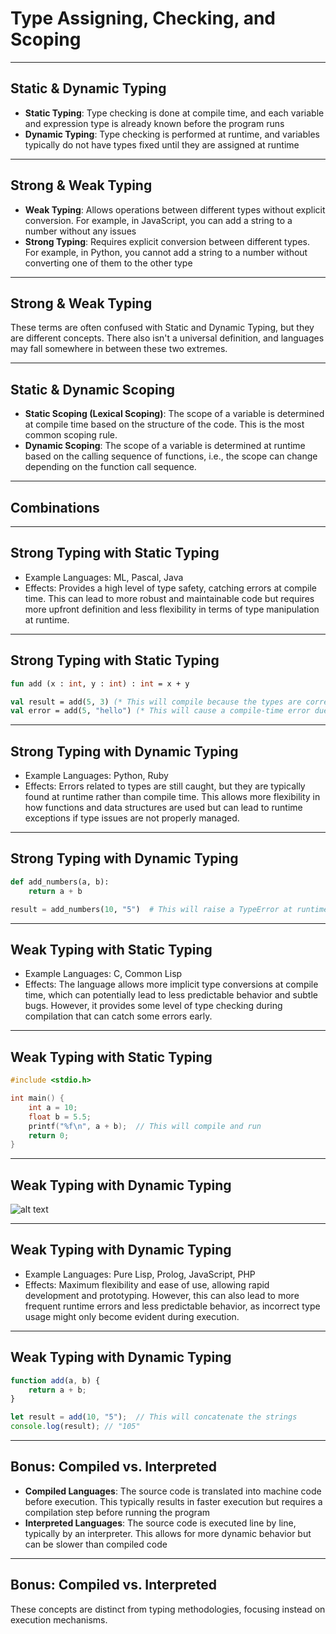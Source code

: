 # Type Assigning, Checking, and Scoping

---

## Static & Dynamic Typing
- **Static Typing**: Type checking is done at compile time, and each variable and expression type is already known before the program runs
- **Dynamic Typing**: Type checking is performed at runtime, and variables typically do not have types fixed until they are assigned at runtime


---

## Strong & Weak Typing

- **Weak Typing**: Allows operations between different types without explicit conversion. For example, in JavaScript, you can add a string to a number without any issues
- **Strong Typing**: Requires explicit conversion between different types. For example, in Python, you cannot add a string to a number without converting one of them to the other type

---

## Strong & Weak Typing

These terms are often confused with Static and Dynamic Typing, but they are different concepts.
There also isn't a universal definition, and languages may fall somewhere in between these two extremes.

---

## Static & Dynamic Scoping

- **Static Scoping (Lexical Scoping)**: The scope of a variable is determined at compile time based on the structure of the code. This is the most common scoping rule.
- **Dynamic Scoping**: The scope of a variable is determined at runtime based on the calling sequence of functions, i.e., the scope can change depending on the function call sequence.

---

## Combinations

---

## Strong Typing with Static Typing
- Example Languages: ML, Pascal, Java
- Effects: Provides a high level of type safety, catching errors at compile time. This can lead to more robust and maintainable code but requires more upfront definition and less flexibility in terms of type manipulation at runtime.

---

## Strong Typing with Static Typing

```sml
fun add (x : int, y : int) : int = x + y

val result = add(5, 3) (* This will compile because the types are correct *)
val error = add(5, "hello") (* This will cause a compile-time error due to type mismatch *)
```
---

## Strong Typing with Dynamic Typing
- Example Languages: Python, Ruby
- Effects: Errors related to types are still caught, but they are typically found at runtime rather than compile time. This allows more flexibility in how functions and data structures are used but can lead to runtime exceptions if type issues are not properly managed.

---

## Strong Typing with Dynamic Typing

```python
def add_numbers(a, b):
    return a + b

result = add_numbers(10, "5")  # This will raise a TypeError at runtime
```
---

## 	Weak Typing with Static Typing
- Example Languages: C, Common Lisp
- Effects: The language allows more implicit type conversions at compile time, which can potentially lead to less predictable behavior and subtle bugs. However, it provides some level of type checking during compilation that can catch some errors early.

---

## 	Weak Typing with Static Typing

```c
#include <stdio.h>

int main() {
    int a = 10;
    float b = 5.5;
    printf("%f\n", a + b);  // This will compile and run
    return 0;
}
```
---

## 	Weak Typing with Dynamic Typing

![alt text](https://imageproxyb.ifunny.co/crop:x-20,resize:640x,quality:90x75/images/ad766d5f653ec01752126234c6f9c4ce8b7404f681a0958fd10f24b0cac9f212_1.jpg)

---

## 	Weak Typing with Dynamic Typing

- Example Languages: Pure Lisp, Prolog, JavaScript, PHP
- Effects: Maximum flexibility and ease of use, allowing rapid development and prototyping. However, this can also lead to more frequent runtime errors and less predictable behavior, as incorrect type usage might only become evident during execution.

---

## 	Weak Typing with Dynamic Typing

```javascript
function add(a, b) {
    return a + b;
}

let result = add(10, "5");  // This will concatenate the strings
console.log(result); // "105"
```

---

## Bonus: Compiled vs. Interpreted

- **Compiled Languages**: The source code is translated into machine code before execution. This typically results in faster execution but requires a compilation step before running the program
- **Interpreted Languages**: The source code is executed line by line, typically by an interpreter. This allows for more dynamic behavior but can be slower than compiled code

---

## Bonus: Compiled vs. Interpreted

These concepts are distinct from typing methodologies, focusing instead on execution mechanisms.
